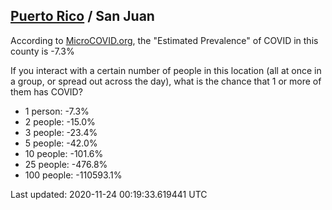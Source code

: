 
## [Puerto Rico](/united-states/puerto-rico) / San Juan

According to [MicroCOVID.org](http://microcovid.org),
the "Estimated Prevalence" of COVID in this county is -7.3%

If you interact with a certain number of people in this location
(all at once in a group, or spread out across the day), what is the chance that
1 or more of them has COVID?

- 1 person: -7.3%
- 2 people: -15.0%
- 3 people: -23.4%
- 5 people: -42.0%
- 10 people: -101.6%
- 25 people: -476.8%
- 100 people: -110593.1%

Last updated: 2020-11-24 00:19:33.619441 UTC
